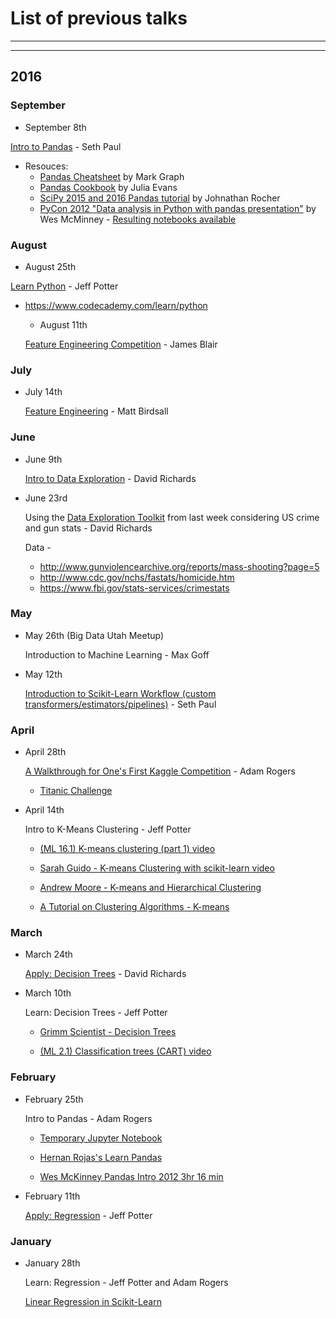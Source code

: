 

# List of previous talks
____
____

## 2016

### September

  * September 8th

  [Intro to Pandas](https://github.com/SethPaul/Pandas_Intro) - Seth Paul
   * Resouces:
     - [Pandas Cheatsheet](http://www.webpages.uidaho.edu/~stevel/504/Pandas%20DataFrame%20Notes.pdf) by Mark Graph
     - [Pandas Cookbook](https://github.com/jvns/pandas-cookbook) by Julia Evans
     - [SciPy 2015 and 2016 Pandas tutorial](https://github.com/jonathanrocher/pandas_tutorial) by Johnathan Rocher
     - [PyCon 2012 "Data analysis in Python with pandas presentation"](https://www.youtube.com/watch?v=w26x-z-BdWQ) by Wes McMinney - [Resulting notebooks available](https://github.com/SethPaul/Pandas_Tutorial_from_PyCon2012_by_Wes_McKinney)

### August

  * August 25th

  [Learn Python](https://gist.github.com/jpotts18/fb89b6b8dbfba46ae8b1a9d56d63d161) - Jeff Potter
- https://www.codecademy.com/learn/python

  * August 11th

  [Feature Engineering Competition](https://bitbucket.org/blairj09/datascience/src/48aa90d78419/R/Shiny/FeatureEngineering/?at=master) - James Blair

### July

* July 14th

  [Feature Engineering](https://trello.com/b/XriRrYwp/data-problem-checklist) - Matt Birdsall

### June

* June 9th

  [Intro to Data Exploration](https://github.com/Utah-Data-Science/data_exploration_toolkit) - David Richards

* June 23rd

  Using the [Data Exploration Toolkit](https://github.com/Utah-Data-Science/data_exploration_toolkit) from last week considering US crime and gun stats  - David Richards

  Data -
  * http://www.gunviolencearchive.org/reports/mass-shooting?page=5
  * http://www.cdc.gov/nchs/fastats/homicide.htm
  * https://www.fbi.gov/stats-services/crimestats

### May

* May 26th (Big Data Utah Meetup)

  Introduction to Machine Learning - Max Goff

* May 12th

  [Introduction to Scikit-Learn Workflow (custom transformers/estimators/pipelines)](https://github.com/SethPaul/scikitFlowDemo) - Seth Paul


### April

  * April 28th

    [A Walkthrough for One's First Kaggle Competition](https://github.com/arogers1/uc_data_science_meetup/blob/master/notebooks/titanic/Titanic.ipynb) - Adam Rogers

    * [Titanic Challenge](https://www.kaggle.com/c/titanic)

  * April 14th

    Intro to K-Means Clustering - Jeff Potter

    * [(ML 16.1) K-means clustering (part 1) video](https://www.youtube.com/watch?v=0MQEt10e4NM)

    * [Sarah Guido - K-means Clustering with scikit-learn video](https://www.youtube.com/watch?v=-J9ZICyev5E)

    * [Andrew Moore - K-means and Hierarchical Clustering](http://www.autonlab.org/tutorials/kmeans11.pdf)

    * [A Tutorial on Clustering Algorithms - K-means](http://home.deib.polimi.it/matteucc/Clustering/tutorial_html/kmeans.html)



### March

  * March 24th

    [Apply: Decision Trees](https://github.com/davidrichards/utah_data_science_meetups) - David Richards

  * March 10th

    Learn: Decision Trees - Jeff Potter

    * [Grimm Scientist - Decision Trees](http://thegrimmscientist.com/2014/10/23/tutorial-decision-trees/)

    * [(ML 2.1) Classification trees (CART) video](https://www.youtube.com/watch?v=p17C9q2M00Q)


### February

* February 25th

  Intro to Pandas - Adam Rogers

  * [Temporary Jupyter Notebook](https://tmp49.tmpnb.org/user/3VBtcckNOrxh/tree)

  * [Hernan Rojas's Learn Pandas](https://bitbucket.org/hrojas/learn-pandas)

  * [Wes McKinney Pandas Intro 2012 3hr 16 min](https://www.youtube.com/watch?v=w26x-z-BdWQ)
* February 11th

  [Apply: Regression](https://gist.github.com/jpotts18/dac94dc9514172ce020c) - Jeff Potter


### January
* January 28th

  Learn: Regression - Jeff Potter and Adam Rogers

  [Linear Regression in Scikit-Learn](http://bigdataexaminer.com/uncategorized/how-to-run-linear-regression-in-python-scikit-learn/)
